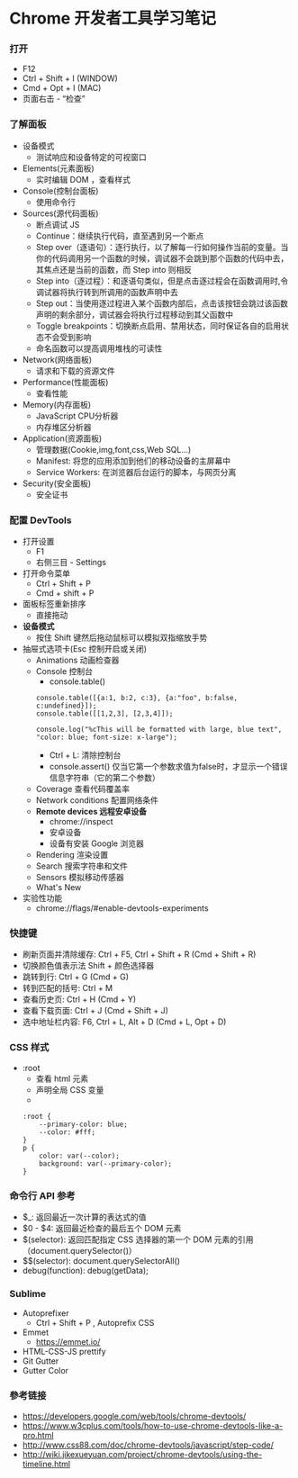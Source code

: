 # Chrome 开发者工具学习笔记

### 打开
- F12
- Ctrl + Shift + I (WINDOW)
- Cmd + Opt + I (MAC)
- 页面右击 - “检查”

### 了解面板
- 设备模式
    - 测试响应和设备特定的可视窗口
- Elements(元素面板)
    - 实时编辑 DOM ，查看样式
- Console(控制台面板)
    - 使用命令行
- Sources(源代码面板)
    - 断点调试 JS
    - Continue：继续执行代码，直至遇到另一个断点
    - Step over（逐语句）：逐行执行，以了解每一行如何操作当前的变量。当你的代码调用另一个函数的时候，调试器不会跳到那个函数的代码中去，其焦点还是当前的函数，而 Step into 则相反
    - Step into（逐过程）：和逐语句类似，但是点击逐过程会在函数调用时,令调试器将执行转到所调用的函数声明中去
    - Step out：当使用逐过程进入某个函数内部后，点击该按钮会跳过该函数声明的剩余部分，调试器会将执行过程移动到其父函数中
    - Toggle breakpoints：切换断点启用、禁用状态，同时保证各自的启用状态不会受到影响
    - 命名函数可以提高调用堆栈的可读性
- Network(网络面板)
    - 请求和下载的资源文件
- Performance(性能面板)
    - 查看性能
- Memory(内存面板)
    - JavaScript CPU分析器
    - 内存堆区分析器
- Application(资源面板)
    - 管理数据(Cookie,img,font,css,Web SQL...)
    - Manifest: 将您的应用添加到他们的移动设备的主屏幕中
    - Service Workers: 在浏览器后台运行的脚本，与网页分离
- Security(安全面板)
    - 安全证书

### 配置 DevTools
- 打开设置
    - F1
    - 右侧三目 - Settings
- 打开命令菜单
    - Ctrl + Shift + P
    - Cmd + shift + P
- 面板标签重新排序
    - 直接拖动
- **设备模式**
    - 按住 Shift 键然后拖动鼠标可以模拟双指缩放手势
- 抽屉式选项卡(Esc 控制开启或关闭)
    - Animations 动画检查器    
    - Console 控制台
        - console.table()
        ```
        console.table([{a:1, b:2, c:3}, {a:"foo", b:false, c:undefined}]);
        console.table([[1,2,3], [2,3,4]]);
        ```
        ```
        console.log("%cThis will be formatted with large, blue text", "color: blue; font-size: x-large");
        ```
        - Ctrl + L: 清除控制台
        - console.assert() 仅当它第一个参数求值为false时，才显示一个错误信息字符串（它的第二个参数）
    - Coverage 查看代码覆盖率
    - Network conditions 配置网络条件
    - **Remote devices 远程安卓设备**
        - chrome://inspect
        - 安卓设备
        - 设备有安装 Google 浏览器
    - Rendering 渲染设置
    - Search 搜索字符串和文件
    - Sensors 模拟移动传感器
    - What's New
- 实验性功能
    - chrome://flags/#enable-devtools-experiments

### 快捷键
- 刷新页面并清除缓存: Ctrl + F5, Ctrl + Shift + R (Cmd + Shift + R)
- 切换颜色值表示法 Shift + 颜色选择器
- 跳转到行: Ctrl + G (Cmd + G)
- 转到匹配的括号: Ctrl + M
- 查看历史页: Ctrl + H (Cmd + Y)
- 查看下载页面: Ctrl + J (Cmd + Shift + J)
- 选中地址栏内容: F6, Ctrl + L, Alt + D (Cmd + L, Opt + D)

### CSS 样式 
- :root
    - 查看 html 元素
    - 声明全局 CSS 变量
    - 
    ```
    :root {
        --primary-color: blue;
        --color: #fff;
    }
    p {
        color: var(--color);
        background: var(--primary-color);
    }
    ```
### 命令行 API 参考
- $_: 返回最近一次计算的表达式的值
- $0 - $4: 返回最近检查的最后五个 DOM 元素 
- $(selector): 返回匹配指定 CSS 选择器的第一个 DOM 元素的引用（document.querySelector()）
- $$(selector): document.querySelectorAll()
- debug(function): debug(getData);


### Sublime 
- Autoprefixer
    - Ctrl + Shift + P , Autoprefix CSS
- Emmet
    - https://emmet.io/
- HTML-CSS-JS prettify
- Git Gutter
- Gutter Color

### 參考链接
- https://developers.google.com/web/tools/chrome-devtools/
- https://www.w3cplus.com/tools/how-to-use-chrome-devtools-like-a-pro.html
- http://www.css88.com/doc/chrome-devtools/javascript/step-code/
- http://wiki.jikexueyuan.com/project/chrome-devtools/using-the-timeline.html
